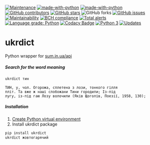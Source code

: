 [![Maintenance](https://img.shields.io/badge/Maintained%3F-yes-green.svg)](https://GitHub.com/serhii73/ukrdict/graphs/commit-activity)
[![made-with-python](https://img.shields.io/badge/Made%20with-Python-1f425f.svg)](https://www.python.org/)
[![made-with-python](https://img.shields.io/badge/code%20style-black-000000.svg)](https://github.com/python/black)
[![GitHub contributors](https://img.shields.io/github/contributors/serhii73/ukrdict.svg)](https://GitHub.com/serhii73/ukrdict/graphs/contributors/)
[![GitHub stars](https://img.shields.io/github/stars/serhii73/ukrdict.svg?style=social&label=Star&maxAge=2592000)](https://GitHub.com/serhii73/ukrdict/stargazers/)
![GitHub forks](https://img.shields.io/github/forks/serhii73/ukrdict.svg?style=social)
[![GitHub issues](https://img.shields.io/github/issues/serhii73/ukrdict.svg)](https://GitHub.com/serhii73/ukrdict/issues/)
[![Maintainability](https://api.codeclimate.com/v1/badges/18c3e844245a2585f912/maintainability)](https://codeclimate.com/github/serhii73/ukrdict/maintainability)
[![BCH compliance](https://bettercodehub.com/edge/badge/serhii73/ukrdict?branch=master)](https://bettercodehub.com/)
[![Total alerts](https://img.shields.io/lgtm/alerts/g/serhii73/ukrdict.svg?logo=lgtm&logoWidth=18)](https://lgtm.com/projects/g/serhii73/ukrdict/alerts/)
[![Language grade: Python](https://img.shields.io/lgtm/grade/python/g/serhii73/ukrdict.svg?logo=lgtm&logoWidth=18)](https://lgtm.com/projects/g/serhii73/ukrdict/context:python)
[![Codacy Badge](https://api.codacy.com/project/badge/Grade/007ff2464e874948add4154dc0f97e35)](https://app.codacy.com/app/serhii73/ukrdict?utm_source=github.com&utm_medium=referral&utm_content=serhii73/ukrdict&utm_campaign=Badge_Grade_Settings)
[![Python 3](https://pyup.io/repos/github/serhii73/ukrdict/python-3-shield.svg)](https://pyup.io/repos/github/serhii73/ukrdict/)
[![Updates](https://pyup.io/repos/github/serhii73/ukrdict/shield.svg)](https://pyup.io/repos/github/serhii73/ukrdict/)

# ukrdict
Python wrapper for [sum.in.ua/api](http://sum.in.ua/api)

##### Search for the word meaning
```bash
ukrdict тин
```
```
ТИН, у, чол. Огорожа, сплетена з лози, тонкого гілля
пліт. Та вже ж наші слобожани Тини городили; Із-під
лугу, із-під гаю Лозу волочили (Яків Щоголів, Поезії, 1958, 130);
```

##### Installation
1. [Create Python virtual environment](https://docs.python.org/3.7/library/venv.html)
2. Install ukrdict package
```bash
pip install ukrdict
ukrdict жовтогарячий
```
